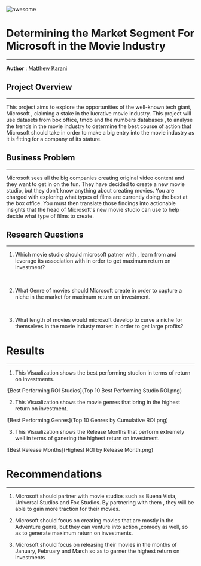 ![awesome](https://encrypted-tbn0.gstatic.com/images?q=tbn:ANd9GcTNs-DFos-cOiT0uqFtGIw4Hn7gWPPYPH5iiYd9JgnF&s)


# Determining the Market Segment For Microsoft in the Movie Industry

---


**Author** : [Matthew Karani](mailto:mkmkarani@gmail.com)



## Project Overview

---

This project aims to explore the opportunities of the well-known tech giant, Microsoft , claiming a stake in the lucrative movie industry. This project will use datasets from box office, tmdb and the numbers databases , to analyse the trends in the movie industry to determine the best course of action that Microsoft should take in order to make a big entry into the movie industry as it is fitting for a company of its stature.


## Business Problem

---

Microsoft sees all the big companies creating original video content and they want to get in on the fun. They have decided to create a new movie studio, but they don’t know anything about creating movies. You are charged with exploring what types of films are currently doing the best at the box office. You must then translate those findings into actionable insights that the head of Microsoft's new movie studio can use to help decide what type of films to create.

## Research Questions

<hr>

1. Which movie studio should microsoft patner with , learn from and leverage its association with in order to get maximum return on investment?
<br>


2.  What Genre of movies should Microsoft create in order to capture a niche in the market for maximum return on investment. 
<br>


3. What length of movies would microsoft develop to curve a niche for themselves in the movie industy market in order to get large profits?


# Results
<hr>

1. This Visualization shows the best performing studion in terms
    of return on investments. 

![Best Performing ROI Studios](Top 10 Best Performing Studio ROI.png)

2. This Visualization shows the movie genres that bring in the 
   highest return on investment.

![Best Performing Genres](Top 10 Genres by Cumulative ROI.png)

3. This Visualization shows the Release Months that perform extremely well in terms of ganering the highest return on
   investment.

![Best Release Months](Highest ROI by Release Month.png)


# Recommendations
<hr>

1. Microsoft should partner with movie studios such as Buena Vista, Universal Studios and Fox Studios. By partnering with them , they will be able to gain more traction for their movies.

2. Microsoft should focus on creating movies that are mostly in the Adventure genre, but they can venture into action ,comedy as well, so as to generate maximum return on investments.

3. Microsoft should focus on releasing their movies in the months of January, February and March so as to garner the highest return on investments